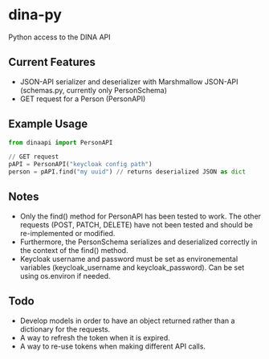 # dina-py

Python access to the DINA API

## Current Features

* JSON-API serializer and deserializer with Marshmallow JSON-API (schemas.py, currently only PersonSchema)
* GET request for a Person (PersonAPI)

## Example Usage

```py
from dinaapi import PersonAPI

// GET request
pAPI = PersonAPI("keycloak config path")
person = pAPI.find("my uuid") // returns deserialized JSON as dict
```

## Notes

* Only the find() method for PersonAPI has been tested to work. The other requests (POST, PATCH, DELETE) have not been tested and should be re-implemented or modified.
* Furthermore, the PersonSchema serializes and deserialized correctly in the context of the find() method.
* Keycloak username and password must be set as environemental variables (keycloak_username and keycloak_password). Can be set using os.environ if needed.

## Todo

* Develop models in order to have an object returned rather than a dictionary for the requests.
* A way to refresh the token when it is expired.
* A way to re-use tokens when making different API calls.
